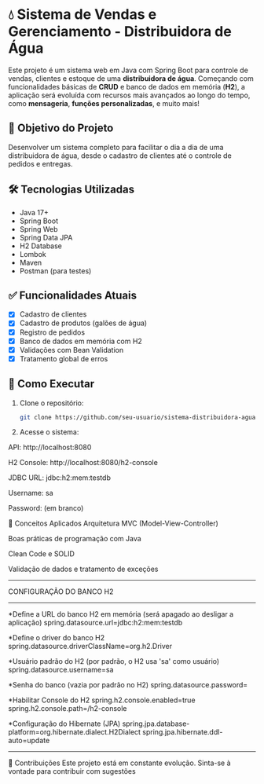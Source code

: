 
# 💧 Sistema de Vendas e Gerenciamento - Distribuidora de Água

Este projeto é um sistema web em Java com Spring Boot para controle de vendas, clientes e estoque de uma **distribuidora de água**. Começando com funcionalidades básicas de 
**CRUD** e banco de dados em memória (**H2**), a aplicação será evoluída com recursos mais avançados ao longo do tempo, como **mensageria**, **funções personalizadas**, e muito mais!

## 🚀 Objetivo do Projeto

Desenvolver um sistema completo para facilitar o dia a dia de uma distribuidora de água, desde o cadastro de clientes até o controle de pedidos e entregas.

## 🛠️ Tecnologias Utilizadas

- Java 17+
- Spring Boot
- Spring Web
- Spring Data JPA
- H2 Database
- Lombok
- Maven
- Postman (para testes)

## ✅ Funcionalidades Atuais

- [x] Cadastro de clientes
- [x] Cadastro de produtos (galões de água)
- [x] Registro de pedidos
- [x] Banco de dados em memória com H2
- [x] Validações com Bean Validation
- [x] Tratamento global de erros

## 🧪 Como Executar

1. Clone o repositório:
   ```bash
   git clone https://github.com/seu-usuario/sistema-distribuidora-agua.git

2. Acesse o sistema:

API: http://localhost:8080

H2 Console: http://localhost:8080/h2-console

JDBC URL: jdbc:h2:mem:testdb

Username: sa

Password: (em branco)


🧠 Conceitos Aplicados
Arquitetura MVC (Model-View-Controller)

Boas práticas de programação com Java

Clean Code e SOLID

Validação de dados e tratamento de exceções

 ***************************
  CONFIGURAÇÃO DO BANCO H2
***************************

*Define a URL do banco H2 em memória (será apagado ao desligar a aplicação)
spring.datasource.url=jdbc:h2:mem:testdb

*Define o driver do banco H2
spring.datasource.driverClassName=org.h2.Driver

*Usuário padrão do H2 (por padrão, o H2 usa 'sa' como usuário)
spring.datasource.username=sa

*Senha do banco (vazia por padrão no H2)
spring.datasource.password=


*Habilitar Console do H2
spring.h2.console.enabled=true
spring.h2.console.path=/h2-console

*Configuração do Hibernate (JPA)
spring.jpa.database-platform=org.hibernate.dialect.H2Dialect
spring.jpa.hibernate.ddl-auto=update

***************************************************************



🤝 Contribuições
Este projeto está em constante evolução. Sinta-se à vontade para contribuir com sugestões
